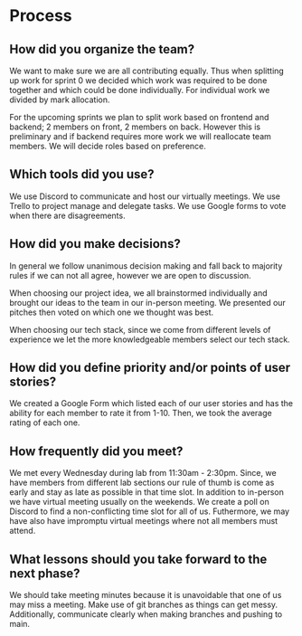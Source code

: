 # Process

## How did you organize the team?

We want to make sure we are all contributing equally.
Thus when splitting up work for sprint 0 we decided which work was required to be done together and which could be done individually. For individual work we divided by mark allocation. 

For the upcoming sprints we plan to split work based on frontend and backend; 2 members on front, 2 members on back. However this is preliminary and if backend requires more work we will reallocate team members. 
We will decide roles based on preference. 

## Which tools did you use?
We use Discord to communicate and host our virtually meetings.
We use Trello to project manage and delegate tasks.
We use Google forms to vote when there are disagreements.

## How did you make decisions?
In general we follow unanimous decision making and fall back to majority rules if we can not all agree, however we are open to discussion. 

When choosing our project idea, we all brainstormed individually and brought our ideas to the team in our in-person meeting. 
We presented our pitches then voted on which one we thought was best. 

When choosing our tech stack, since we come from different levels of experience we let the more knowledgeable members select our tech stack.

## How did you define priority and/or points of user stories?
We created a Google Form which listed each of our user stories and has the ability for each member to rate it from 1-10. Then, we took the average rating of each one. 

## How frequently did you meet?
We met every Wednesday during lab from 11:30am - 2:30pm. Since, we have members from different lab sections our rule of thumb is come as early and stay as late as possible in that time slot. In addition to in-person we have virtual meeting usually on the weekends. We create a poll on Discord to find a non-conflicting time slot for all of us. Futhermore, we may have also have impromptu virtual meetings where not all members must attend. 

## What lessons should you take forward to the next phase?
We should take meeting minutes because it is unavoidable that one of us may miss a meeting. 
Make use of git branches as things can get messy. Additionally, communicate clearly when making branches and pushing to main. 



